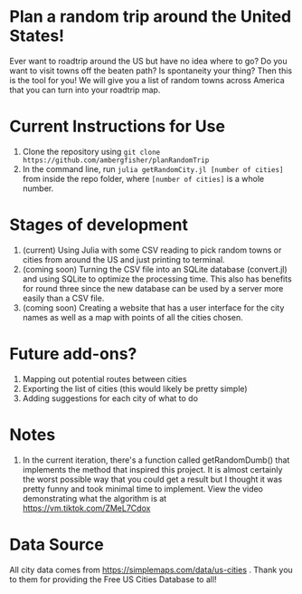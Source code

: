 # Plan a random trip around the United States!
Ever want to roadtrip around the US but have no idea where to go? Do you want to visit towns off the beaten path? Is spontaneity your thing? Then this is the tool for you! We will give you a list of random towns across America that you can turn into your roadtrip map.

# Current Instructions for Use
1. Clone the repository using ```git clone https://github.com/ambergfisher/planRandomTrip```
2. In the command line, run ```julia getRandomCity.jl [number of cities]``` from inside the repo folder, where ```[number of cities]``` is a whole number.

# Stages of development
1. (current) Using Julia with some CSV reading to pick random towns or cities from around the US and just printing to terminal.
2. (coming soon) Turning the CSV file into an SQLite database (convert.jl) and using SQLite to optimize the processing time. This also has benefits for round three since the new database can be used by a server more easily than a CSV file.
3. (coming soon) Creating a website that has a user interface for the city names as well as a map with points of all the cities chosen.

# Future add-ons?
1. Mapping out potential routes between cities
2. Exporting the list of cities (this would likely be pretty simple)
3. Adding suggestions for each city of what to do

# Notes
1. In the current iteration, there's a function called getRandomDumb() that implements the method that inspired this project. It is almost certainly the worst possible way that you could get a result but I thought it was pretty funny and took minimal time to implement. View the video demonstrating what the algorithm is at https://vm.tiktok.com/ZMeL7Cdox

# Data Source
All city data comes from https://simplemaps.com/data/us-cities . Thank you to them for providing the Free US Cities Database to all!
